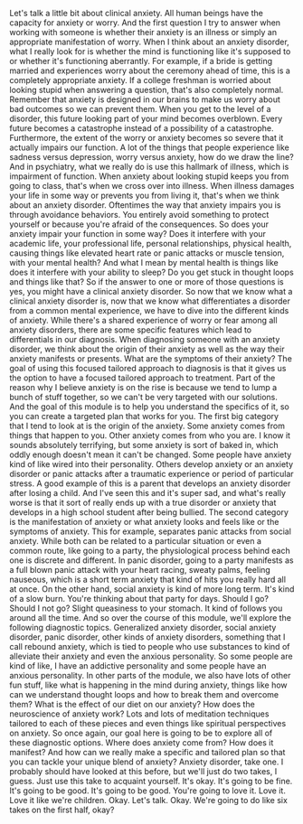  Let's talk a little bit about clinical anxiety. All human beings have the capacity for anxiety or worry. And the first question I try to answer when working with someone is whether their anxiety is an illness or simply an appropriate manifestation of worry. When I think about an anxiety disorder, what I really look for is whether the mind is functioning like it's supposed to or whether it's functioning aberrantly. For example, if a bride is getting married and experiences worry about the ceremony ahead of time, this is a completely appropriate anxiety. If a college freshman is worried about looking stupid when answering a question, that's also completely normal. Remember that anxiety is designed in our brains to make us worry about bad outcomes so we can prevent them. When you get to the level of a disorder, this future looking part of your mind becomes overblown. Every future becomes a catastrophe instead of a possibility of a catastrophe. Furthermore, the extent of the worry or anxiety becomes so severe that it actually impairs our function. A lot of the things that people experience like sadness versus depression, worry versus anxiety, how do we draw the line? And in psychiatry, what we really do is use this hallmark of illness, which is impairment of function. When anxiety about looking stupid keeps you from going to class, that's when we cross over into illness. When illness damages your life in some way or prevents you from living it, that's when we think about an anxiety disorder. Oftentimes the way that anxiety impairs you is through avoidance behaviors. You entirely avoid something to protect yourself or because you're afraid of the consequences. So does your anxiety impair your function in some way? Does it interfere with your academic life, your professional life, personal relationships, physical health, causing things like elevated heart rate or panic attacks or muscle tension, with your mental health? And what I mean by mental health is things like does it interfere with your ability to sleep? Do you get stuck in thought loops and things like that? So if the answer to one or more of those questions is yes, you might have a clinical anxiety disorder. So now that we know what a clinical anxiety disorder is, now that we know what differentiates a disorder from a common mental experience, we have to dive into the different kinds of anxiety. While there's a shared experience of worry or fear among all anxiety disorders, there are some specific features which lead to differentials in our diagnosis. When diagnosing someone with an anxiety disorder, we think about the origin of their anxiety as well as the way their anxiety manifests or presents. What are the symptoms of their anxiety? The goal of using this focused tailored approach to diagnosis is that it gives us the option to have a focused tailored approach to treatment. Part of the reason why I believe anxiety is on the rise is because we tend to lump a bunch of stuff together, so we can't be very targeted with our solutions. And the goal of this module is to help you understand the specifics of it, so you can create a targeted plan that works for you. The first big category that I tend to look at is the origin of the anxiety. Some anxiety comes from things that happen to you. Other anxiety comes from who you are. I know it sounds absolutely terrifying, but some anxiety is sort of baked in, which oddly enough doesn't mean it can't be changed. Some people have anxiety kind of like wired into their personality. Others develop anxiety or an anxiety disorder or panic attacks after a traumatic experience or period of particular stress. A good example of this is a parent that develops an anxiety disorder after losing a child. And I've seen this and it's super sad, and what's really worse is that it sort of really ends up with a true disorder or anxiety that develops in a high school student after being bullied. The second category is the manifestation of anxiety or what anxiety looks and feels like or the symptoms of anxiety. This for example, separates panic attacks from social anxiety. While both can be related to a particular situation or even a common route, like going to a party, the physiological process behind each one is discrete and different. In panic disorder, going to a party manifests as a full blown panic attack with your heart racing, sweaty palms, feeling nauseous, which is a short term anxiety that kind of hits you really hard all at once. On the other hand, social anxiety is kind of more long term. It's kind of a slow burn. You're thinking about that party for days. Should I go? Should I not go? Slight queasiness to your stomach. It kind of follows you around all the time. And so over the course of this module, we'll explore the following diagnostic topics. Generalized anxiety disorder, social anxiety disorder, panic disorder, other kinds of anxiety disorders, something that I call rebound anxiety, which is tied to people who use substances to kind of alleviate their anxiety and even the anxious personality. So some people are kind of like, I have an addictive personality and some people have an anxious personality. In other parts of the module, we also have lots of other fun stuff, like what is happening in the mind during anxiety, things like how can we understand thought loops and how to break them and overcome them? What is the effect of our diet on our anxiety? How does the neuroscience of anxiety work? Lots and lots of meditation techniques tailored to each of these pieces and even things like spiritual perspectives on anxiety. So once again, our goal here is going to be to explore all of these diagnostic options. Where does anxiety come from? How does it manifest? And how can we really make a specific and tailored plan so that you can tackle your unique blend of anxiety? Anxiety disorder, take one. I probably should have looked at this before, but we'll just do two takes, I guess. Just use this take to acquaint yourself. It's okay. It's going to be fine. It's going to be good. It's going to be good. You're going to love it. Love it. Love it like we're children. Okay. Let's talk. Okay. We're going to do like six takes on the first half, okay?
